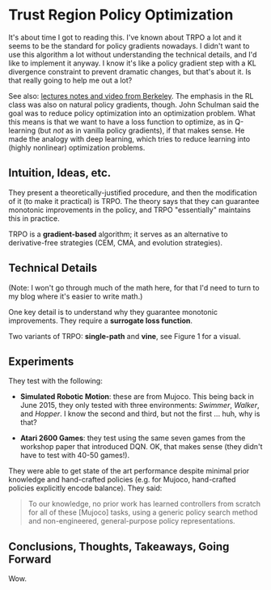 # Trust Region Policy Optimization

It's about time I got to reading this. I've known about TRPO a lot and it seems
to be the standard for policy gradients nowadays. I didn't want to use this
algorithm a lot without understanding the technical details, and I'd like to
implement it anyway. I know it's like a policy gradient step with a KL
divergence constraint to prevent dramatic changes, but that's about it. Is that
really going to help me out a lot? 

See also: [lectures notes and video from Berkeley][1]. The emphasis in the RL
class was also on natural policy gradients, though. John Schulman said the goal
was to reduce policy optimization into an optimization problem. What this means
is that we want to have a loss function to optimize, as in Q-learning (but *not*
as in vanilla policy gradients), if that makes sense. He made the analogy with
deep learning, which tries to reduce learning into (highly nonlinear)
optimization problems.


## Intuition, Ideas, etc.

They present a theoretically-justified procedure, and then the modification of
it (to make it practical) is TRPO. The theory says that they can guarantee
monotonic improvements in the policy, and TRPO "essentially" maintains this in
practice.

TRPO is a **gradient-based** algorithm; it serves as an alternative to
derivative-free strategies (CEM, CMA, and evolution strategies).


## Technical Details

(Note: I won't go through much of the math here, for that I'd need to turn to my
blog where it's easier to write math.) 

One key detail is to understand why they guarantee monotonic improvements. They
require a **surrogate loss function**.

Two variants of TRPO: **single-path** and **vine**, see Figure 1 for a visual.


## Experiments

They test with the following:

- **Simulated Robotic Motion**: these are from Mujoco. This being back in June
  2015, they only tested with three environments: *Swimmer*, *Walker*, and
  *Hopper*. I know the second and third, but not the first ... huh, why is that?

- **Atari 2600 Games**: they test using the same seven games from the workshop
  paper that introduced DQN. OK, that makes sense (they didn't have to test with
  40-50 games!).

They were able to get state of the art performance despite minimal prior
knowledge and hand-crafted policies (e.g. for Mujoco, hand-crafted policies
explicitly encode balance). They said:

> To our knowledge, no prior work has learned controllers from scratch for all
> of these [Mujoco] tasks, using a generic policy search method and
> non-engineered, general-purpose policy representations.


## Conclusions, Thoughts, Takeaways, Going Forward

Wow.

[1]:http://rll.berkeley.edu/deeprlcourse/
